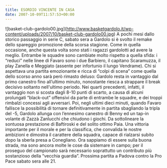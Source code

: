 ```yaml
---
title: ESORDIO VINCENTE IN CASA
date: 2007-10-09T11:57:53+00:00
---
```

!\[basket-club-gardolo00.jpg\](http://www.basketgardolo.it/wp-content/uploads/2007/10/basket-club-gardolo00.jpg) A pochi mesi dallo storico passaggio in serie C, sabato sera a Gardolo si è svolto il remake dello spareggio promozione della scorsa stagione. Come in quella occasione, anche questa volta sono stati i ragazzi gardolotti ad avere la meglio. Entrambe le squadre sono cambiate molto rispetto a quella sfida: i “reduci” nelle linee di Favaro sono i due Barbiero, il capitano Scaramuzza, il play Zanella e Meggiato (assente per infortunio il lungo Vendrame). Chi si aspettava una partita emozionante e ricca di “colpi di scena” come quella dello scorso anno sarà però rimasto deluso: Gardolo resta in vantaggio dal primo canestro fino all’ultimo minuto, nonostante riesca a strappare il break decisivo soltanto nell'ultimo periodo. Nei quarti precedenti, infatti, il vantaggio non si scosta dagli 8-10 punti di scarto, a causa di alcuni prolungati “black-out” offensivi da parte di entrambe le squadre, e dei troppi rimbalzi concessi agli avversari. Poi, negli ultimi dieci minuti, quando Favaro fallisce la possibilità di tornare definitivamente in partita sbagliando la tripla del -5, Gardolo allunga con l’ennesimo canestro di Benny ed un tap-in volante di Zazzà Zanlucchi che chiudono i giochi. Da sottolineare la sontuosa prestazione di Baftiroski e del solito ottimo Paia. Una vittoria importante per il morale e per la classifica, che convalida le nostre ambizioni e dimostra il carattere della squadra, capace di rialzarsi subito dopo la sberla presa a Conegliano. Ora sappiamo di essere sulla buona strada, ma sono ancora molte le cose da sistemare in campo; per il proseguo del campionato sarà necessario soprattutto un contributo più sostanzioso della “vecchia guardia”. Prossima partita a Padova contro la Pro Pace sabato sera alle 21.